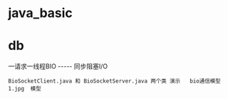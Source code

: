 # java_basic 

# db

一请求一线程BIO ----- 同步阻塞I/O
    
    BioSocketClient.java 和 BioSocketServer.java 两个类 演示   bio通信模型1.jpg  模型

